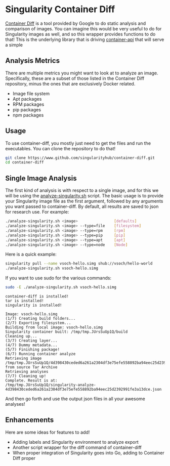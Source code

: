 # Singularity Container Diff

[Container Diff](https://github.com/GoogleContainerTools/container-diff) is a tool provided by Google
to do static analysis and comparison of images. You can imagine this would be very useful to do for Singularity 
images as well, and so this wrapper provides functions to do that! This is the underlying library
that is driving [container-api](https://www.github.com/singularityhub/api) that will serve a simple 

## Analysis Metrics
There are multiple metrics you might want to look at to analyze an image. 
Specifically, these are a subset of those listed in the Container
Diff repository, minus the ones that are exclusively Docker related.

 - Image file system
 - Apt packages
 - RPM packages
 - pip packages
 - npm packages

## Usage
To use container-diff, you mostly just need to get the files and run the executables. You can clone the repository to do that!

```bash
git clone https://www.github.com/singularityhub/container-diff.git
cd container-diff
```

## Single Image Analysis

The first kind of analysis is with respect to a single image, and for this we will be using
the [analyze-singularity.sh](analyze-singularity.sh) script. The basic usage is to provide your
Singularity image file as the first argument, followed by any arguments you want passed to container-diff.
By default, all results are saved to json for research use. For example:

```bash
./analyze-singularity.sh <image>                [defaults]
./analyze-singularity.sh <image> --type=file    [filesystem]
./analyze-singularity.sh <image> --type=rpm     [rpm]
./analyze-singularity.sh <image> --type=pip     [pip]
./analyze-singularity.sh <image> --type=apt     [apt]
./analyze-singularity.sh <image> --type=node    [Node]
```

Here is a quick example:

```bash
singularity pull --name vsoch-hello.simg shub://vsoch/hello-world
./analyze-singularity.sh vsoch-hello.simg
```

If you want to use sudo for the various commands:

```bash
sudo -E ./analyze-singularity.sh vsoch-hello.simg
```
```
container-diff is installed!
tar is installed!
singularity is installed!

Image: vsoch-hello.simg
(1/7) Creating build folders...
(2/7) Exporting filesystem...
Building from local image: vsoch-hello.simg
Singularity container built: /tmp/tmp.JUrsSuUp1Q/build
Cleaning up...
(3/7) Creating layer...
(4/7) Dummy metadata...
(5/7) Finishing package!
(6/7) Running container analyze
Retrieving image /tmp/tmp.JUrsSuUp1Q/4d398430ceded6a261a2304df3e75efe558892ba94eec25d2392991fe3a13dce.tar from source Tar Archive
Retrieving analyses
(7/7) Cleaning up!
Complete. Result is at:
/tmp/tmp.JUrsSuUp1Q/singularity-analyze-4d398430ceded6a261a2304df3e75efe558892ba94eec25d2392991fe3a13dce.json
```

And then go forth and use the output json files in all your awesome analyses!

## Enhancements
Here are some ideas for features to add!

 - Adding labels and Singularity environment to analyze export
 - Another script wrapper for the diff command of container-diff
 - When proper integration of Singularity goes into Go, adding to Container Diff proper
